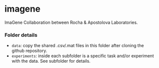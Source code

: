 # imagene
ImaGene Collaboration between Rocha &amp; Apostolova Laboratories.


### Folder details

- `data`: copy the shared .csv/.mat files in this folder after cloning the github repository.
- `experiments`: inside each subfolder is a specific task and/or experiment with the data. See subfolder for details.

